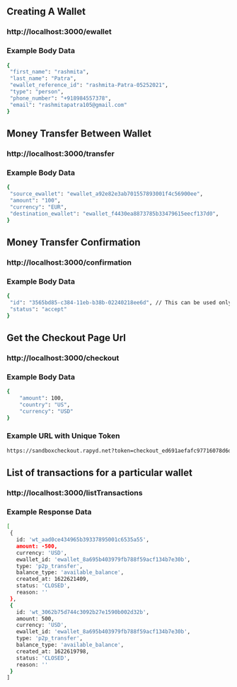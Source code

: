 ## Creating A Wallet

### http://localhost:3000/ewallet

### Example Body Data

```sh
{
 "first_name": "rashmita",
 "last_name": "Patra",
 "ewallet_reference_id": "rashmita-Patra-05252021",
 "type": "person",
 "phone_number": "+918984557378",
 "email": "rashmitapatra105@gmail.com"
}
```

## Money Transfer Between Wallet

### http://localhost:3000/transfer

### Example Body Data

```sh
{
 "source_ewallet": "ewallet_a92e82e3ab701557893001f4c56900ee",
 "amount": "100",
 "currency": "EUR",
 "destination_ewallet": "ewallet_f4430ea8873785b33479615eecf137d0",
}
```

## Money Transfer Confirmation

### http://localhost:3000/confirmation

### Example Body Data

```sh
{
 "id": "3565bd85-c384-11eb-b38b-02240218ee6d", // This can be used only one time
 "status": "accept"
}
```

## Get the Checkout Page Url

### http://localhost:3000/checkout

### Example Body Data

```sh
{
    "amount": 100,
    "country": "US",
    "currency": "USD"
}
```

### Example URL with Unique Token

```sh
https://sandboxcheckout.rapyd.net?token=checkout_ed691aefafc97716078d6da8306d2aa8

```

## List of transactions for a particular wallet

### http://localhost:3000/listTransactions

### Example Response Data

```sh
[
 {
   id: 'wt_aad0ce434965b39337895001c6535a55',
   amount: -500,
   currency: 'USD',
   ewallet_id: 'ewallet_8a695b403979fb788f59acf134b7e30b',
   type: 'p2p_transfer',
   balance_type: 'available_balance',
   created_at: 1622621409,
   status: 'CLOSED',
   reason: ''
 },
 {
   id: 'wt_3062b75d744c3092b27e1590b002d32b',
   amount: 500,
   currency: 'USD',
   ewallet_id: 'ewallet_8a695b403979fb788f59acf134b7e30b',
   type: 'p2p_transfer',
   balance_type: 'available_balance',
   created_at: 1622619798,
   status: 'CLOSED',
   reason: ''
 }
]
```
